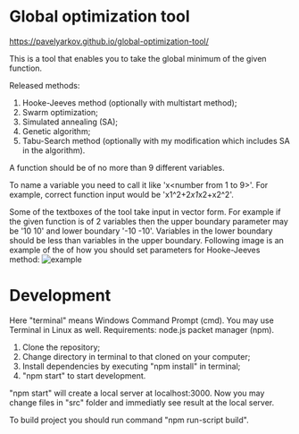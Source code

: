 
# Global optimization tool
https://pavelyarkov.github.io/global-optimization-tool/

This is a tool that enables you to take the global minimum of the given function.

Released methods:
1) Hooke-Jeeves method (optionally with multistart method);
2) Swarm optimization;
3) Simulated annealing (SA);
4) Genetic algorithm;
5) Tabu-Search method (optionally with my modification which includes SA in the algorithm).
	
A function should be of no more than 9 different variables. 
	
To name a variable you need to call it like 'x<number from 1 to 9>'. For example, correct function input would be 'x1^2+2*x1*x2+x2^2'.
	
Some of the textboxes of the tool take input in vector form. For example if the given function is of 2 variables then the upper boundary parameter may be '10 10' and lower boundary '-10 -10'.
Variables in the lower boundary should be less than variables in the upper boundary.
Following image is an example of the of how you should set parameters for Hooke-Jeeves method:
![example](https://user-images.githubusercontent.com/68156110/128552863-0b19508b-69c1-4d6f-a757-4cd54ae95940.PNG)

# Development
Here "terminal" means Windows Command Prompt (cmd). You may use Terminal in Linux as well.
Requirements: node.js packet manager (npm).

1. Clone the repository;
2. Change directory in terminal to that cloned on your computer; 
3. Install dependencies by executing "npm install" in terminal;
4. "npm start" to start development. 

"npm start" will create a local server at localhost:3000. Now you may change files in "src" folder and immediatly see result at the local server.

To build project you should run command "npm run-script build".
